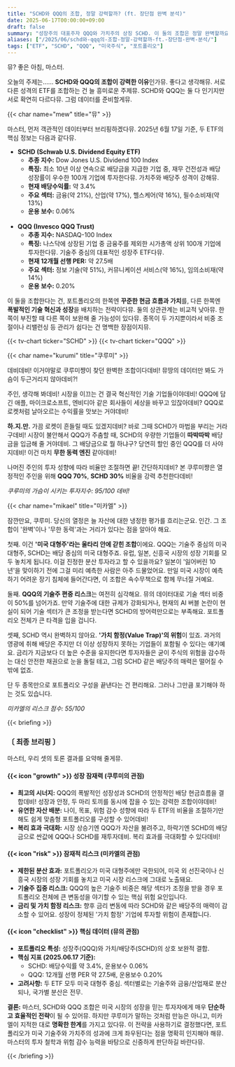 ```yaml
---
title: "SCHD와 QQQ의 조합, 정말 강력할까? (ft. 장단점 완벽 분석)"
date: 2025-06-17T00:00:00+09:00
draft: false
summary: "성장주의 대표주자 QQQ와 가치주의 상징 SCHD. 이 둘의 조합은 정말 완벽할까요? 폭발적인 성장성과 안정적인 현금흐름의 시너지부터, 미국 집중 리스크와 가치 함정의 위험까지. 세 명의 소녀가 명쾌하게 토론합니다."
aliases: ["/2025/06/schd와-qqq의-조합-정말-강력할까-ft.-장단점-완벽-분석/"]
tags: ["ETF", "SCHD", "QQQ", "미국주식", "포트폴리오"]
---
```


<p>뮤? 좋은 아침, 마스터.</p>
<p>오늘의 주제는…… <strong>SCHD와 QQQ의 조합이 강력한 이유</strong>인가뮤. 좋다고 생각해뮤. 서로 다른 성격의 ETF를 조합하는 건 늘 흥미로운 주제뮤. SCHD와 QQQ는 둘 다 인기지만 서로 확연히 다르다뮤. 그럼 데이터를 준비할게뮤.</p>

{{< char name="mew" title="뮤" >}}
<p>마스터, 먼저 객관적인 데이터부터 브리핑하겠다뮤. 2025년 6월 17일 기준, 두 ETF의 핵심 정보는 다음과 같다뮤.</p>
<ul>
    <li><strong>SCHD (Schwab U.S. Dividend Equity ETF)</strong>
        <ul>
            <li><strong>추종 지수:</strong> Dow Jones U.S. Dividend 100 Index</li>
            <li><strong>특징:</strong> 최소 10년 이상 연속으로 배당금을 지급한 기업 중, 재무 건전성과 배당 성장률이 우수한 100개 기업에 투자한다뮤. 가치주와 배당주 성격이 강해뮤.</li>
            <li><strong>현재 배당수익률:</strong> 약 3.4%</li>
            <li><strong>주요 섹터:</strong> 금융(약 21%), 산업(약 17%), 헬스케어(약 16%), 필수소비재(약 13%)</li>
            <li><strong>운용 보수:</strong> 0.06%</li>
        </ul>
    </li><br>
    <li><strong>QQQ (Invesco QQQ Trust)</strong>
        <ul>
            <li><strong>추종 지수:</strong> NASDAQ-100 Index</li>
            <li><strong>특징:</strong> 나스닥에 상장된 기업 중 금융주를 제외한 시가총액 상위 100개 기업에 투자한다뮤. 기술주 중심의 대표적인 성장주 ETF다뮤.</li>
            <li><strong>현재 12개월 선행 PER:</strong> 약 27.5배</li>
            <li><strong>주요 섹터:</strong> 정보 기술(약 51%), 커뮤니케이션 서비스(약 16%), 임의소비재(약 14%)</li>
            <li><strong>운용 보수:</strong> 0.20%</li>
        </ul>
    </li>
</ul>
<p>이 둘을 조합한다는 건, 포트폴리오의 한쪽엔 <strong>꾸준한 현금 흐름과 가치</strong>를, 다른 한쪽엔 <strong>폭발적인 기술 혁신과 성장</strong>을 배치하는 전략이다뮤. 둘의 상관관계는 비교적 낮아뮤. 한쪽이 부진할 때 다른 쪽이 보완해 줄 가능성이 있다뮤. 종목이 두 가지뿐이라서 비중 조절이나 리밸런싱 등 관리가 쉽다는 건 명백한 장점이지뮤.</p>
{{< tv-chart ticker="SCHD" >}}
{{< tv-chart ticker="QQQ" >}}

{{< char name="kurumi" title="쿠루미" >}}
<p>데비데비! 이거야말로 쿠루미쨩이 찾던 완벽한 조합이다데비! 뮤땅의 데이터만 봐도 가슴이 두근거리지 않아데비?!</p>
<p>주인, 생각해 봐데비! 시장을 이끄는 건 결국 혁신적인 기술 기업들이야데비! QQQ에 담긴 애플, 마이크로소프트, 엔비디아 같은 회사들이 세상을 바꾸고 있잖아데비? QQQ로 로켓처럼 날아오르는 수익률을 맛보는 거야데비!</p>
<p><strong>하.지.만.</strong> 가끔 로켓이 흔들릴 때도 있겠지데비? 바로 그때 SCHD가 마법을 부리는 거라구데비! 시장이 불안해서 QQQ가 주춤할 때, SCHD의 우량한 기업들이 <strong>따박따박</strong> 배당금을 입금해 줄 거야데비. 그 배당금으로 뭘 하냐구? 당연히 할인 중인 QQQ를 더 사야지데비! 이건 마치 <strong>무한 동력 엔진</strong> 같아데비!</p>
<p>나머진 주인의 투자 성향에 따라 비율만 조절하면 끝! 간단하지데비? 본 쿠루미쨩은 열정적인 주인을 위해 <strong>QQQ 70%</strong>, <strong>SCHD 30%</strong> 비율을 강력 추천한다데비!</p>
<p><em>쿠루미의 가슴이 시키는 투자지수: 95/100 데비!</em></p>

{{< char name="mikael" title="미카엘" >}}
<p>잠깐만요, 쿠루미. 당신의 열정은 늘 자산에 대한 냉정한 평가를 흐리는군요. 인간. 그 조합이 '완벽'이나 '무한 동력'과는 거리가 있다는 점을 알아야 해요.</p>
<p>첫째. 이건 <strong>'미국 대형주'라는 울타리 안에 갇힌 조합</strong>이에요. QQQ는 기술주 중심의 미국 대형주, SCHD는 배당 중심의 미국 대형주죠. 유럽, 일본, 신흥국 시장의 성장 기회를 모두 놓치게 됩니다. 이걸 진정한 분산 투자라고 할 수 있을까요? 일본이 '잃어버린 10년'을 맞이하기 전에 그걸 미리 예측한 사람은 아주 드물었어요. 만일 미국 시장이 예측하기 어려운 장기 침체에 들어간다면, 이 조합은 속수무책으로 함께 무너질 거예요.</p>
<p>둘째. <strong>QQQ의 기술주 편중 리스크</strong>는 여전히 심각해요. 뮤의 데이터대로 기술 섹터 비중이 50%를 넘어가죠. 만약 기술주에 대한 규제가 강화되거나, 현재의 AI 버블 논란이 현실이 되어 기술 섹터가 큰 조정을 받는다면 SCHD의 방어력만으로는 부족해요. 포트폴리오 전체가 큰 타격을 입을 겁니다.</p>
<p>셋째, SCHD 역시 완벽하지 않아요. <strong>'가치 함정(Value Trap)'의 위험</strong>이 있죠. 과거의 영광에 취해 배당은 주지만 더 이상 성장하지 못하는 기업들이 포함될 수 있다는 얘기예요. 금리가 지금보다 더 높은 수준을 유지한다면 투자자들은 굳이 주식의 위험을 감수하는 대신 안전한 채권으로 눈을 돌릴 테고, 그럼 SCHD 같은 배당주의 매력은 떨어질 수밖에 없죠.</p>
<p>단 두 종목만으로 포트폴리오 구성을 끝낸다는 건 편리해요. 그러나 그만큼 포기해야 하는 것도 있습니다.</p>
<p><em>미카엘의 리스크 점수: 55/100</em></p>

{{< briefing >}}
<h3><strong>〔 최종 브리핑 〕</strong></h3>
<p>마스터, 우리 셋의 토론 결과를 요약해 줄게뮤.</p>

<h4><span class="svg-icon">{{< icon "growth" >}}</span> 성장 잠재력 (쿠루미의 관점)</h4>
<ul>
    <li><strong>최고의 시너지:</strong> QQQ의 폭발적인 성장성과 SCHD의 안정적인 배당 현금흐름을 결합데비! 성장과 안정, 두 마리 토끼를 동시에 잡을 수 있는 강력한 조합이야데비!</li>
    <li><strong>유연한 자산 배분:</strong> 나이, 목표, 위험 감수 성향에 따라 두 ETF의 비율을 조절하기만 해도 쉽게 맞춤형 포트폴리오를 구성할 수 있어데비!</li>
    <li><strong>복리 효과 극대화:</strong> 시장 상승기엔 QQQ가 자산을 불려주고, 하락기엔 SCHD의 배당금으로 싼값에 QQQ나 SCHD를 재투자데비. 복리 효과를 극대화할 수 있다데비!</li>
</ul>

<h4><span class="svg-icon">{{< icon "risk" >}}</span> 잠재적 리스크 (미카엘의 관점)</h4>
<ul>
    <li><strong>제한된 분산 효과:</strong> 포트폴리오가 미국 대형주에만 국한되어, 미국 외 선진국이나 신흥국 시장의 성장 기회를 놓치고 미국 시장 리스크에 그대로 노출돼요.</li>
    <li><strong>기술주 집중 리스크:</strong> QQQ의 높은 기술주 비중은 해당 섹터가 조정을 받을 경우 포트폴리오 전체에 큰 변동성을 야기할 수 있는 핵심 위험 요인입니다.</li>
    <li><strong>금리 및 가치 함정 리스크:</strong> 향후 금리 변동에 따라 SCHD와 같은 배당주의 매력이 감소할 수 있어요. 성장이 정체된 '가치 함정' 기업에 투자할 위험이 존재합니다.</li>
</ul>

<h4><span class="svg-icon">{{< icon "checklist" >}}</span> 핵심 데이터 (뮤의 관점)</h4>
<ul>
    <li><strong>포트폴리오 특성:</strong> 성장주(QQQ)와 가치/배당주(SCHD)의 상호 보완적 결합.</li>
    <li><strong>핵심 지표 (2025.06.17 기준):</strong>
        <ul>
            <li>SCHD: 배당수익률 약 3.4%, 운용보수 0.06%</li>
            <li>QQQ: 12개월 선행 PER 약 27.5배, 운용보수 0.20%</li>
        </ul>
    </li>
    <li><strong>고려사항:</strong> 두 ETF 모두 미국 대형주 중심. 섹터별로는 기술주와 금융/산업재로 분산되나, 국가별 분산은 전무.</li>
</ul>

<div class="final-conclusion">
    <p><strong>결론:</strong> 마스터, SCHD와 QQQ 조합은 미국 시장의 성장을 믿는 투자자에게 매우 <strong>단순하고 효율적인 전략</strong>이 될 수 있어뮤. 하지만 쿠루미가 말하는 것처럼 만능은 아니고, 미카엘이 지적한 대로 <strong>명확한 한계</strong>를 가지고 있다뮤. 이 전략을 사용하기로 결정했다면, 포트폴리오가 미국 기술주와 가치주의 성과에 크게 좌우된다는 점을 명확히 인지해야 해뮤. 마스터의 투자 철학과 위험 감수 능력을 바탕으로 신중하게 판단하길 바란다뮤.</p>
</div>
{{< /briefing >}}